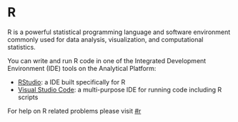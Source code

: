 # R

R is a powerful statistical programming language and software environment commonly used for data analysis, visualization, and computational statistics.

You can write and run R code in one of the Integrated Development Environment (IDE) tools on the Analytical Platform:

* [RStudio](https://user-guidance.analytical-platform.service.justice.gov.uk/tools/ides/rstudio/index.html): a IDE built specifically for R
* [Visual Studio Code](https://user-guidance.analytical-platform.service.justice.gov.uk/tools/ides/visual-studio-code/index.html): a multi-purpose IDE for running code including R scripts

For help on R related problems please visit [#r](https://moj.enterprise.slack.com/archives/C1PUCG719)